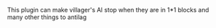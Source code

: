 This plugin can make villager's AI stop when they are in 1*1 blocks and many other things to antilag
